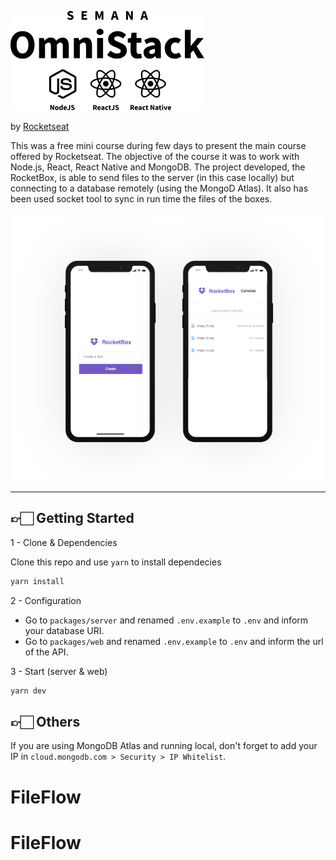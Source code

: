 ![alt ](semana.png)

by [Rocketseat](https://rocketseat.com.br/week-6)

This was a free mini course during few days to present the main course offered by Rocketseat. The objective of the course it was to work with Node.js, React, React Native and MongoDB. The project developed, the RocketBox, is able to send files to the server (in this case locally) but connecting to a database remotely (using the MongoD Atlas). It also has been used socket tool to sync in run time the files of the boxes.

![alt screens](screens.png)

---

## 👉🏻 Getting Started

1 - Clone & Dependencies

Clone this repo and use `yarn` to install dependecies

```bash
yarn install
```

2 - Configuration

- Go to `packages/server` and renamed `.env.example` to `.env` and inform your database URI.
- Go to `packages/web` and renamed `.env.example` to `.env` and inform the url of the API.

3 - Start (server & web)

```bash
yarn dev
```

## 👉🏻 Others

If you are using MongoDB Atlas and running local, don't forget to add your IP in `cloud.mongodb.com > Security > IP Whitelist`.
# FileFlow
# FileFlow
